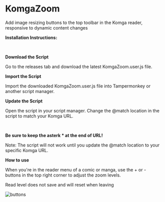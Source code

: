 # KomgaZoom
Add image resizing buttons to the top toolbar in the Komga reader, responsive to dynamic content changes 


**Installation Instructions:**

<br>

**Download the Script**


Go to the releases tab and download the latest KomgaZoom.user.js file.


**Import the Script**


Import the downloaded KomgaZoom.user.js file into Tampermonkey or another script manager.


**Update the Script**


Open the script in your script manager.
Change the @match location in the script to match your Komga URL.

<br>

**Be sure to keep the asterk * at the end of URL!**

Note: The script will not work until you update the @match location to your specific Komga URL.


**How to use**

When you're in the reader menu of a comic or manga, use the + or - buttons in the top right corner to adjust the zoom levels.

Read level does not save and will reset when leaving

![buttons](https://github.com/wanestar/KomgaZoom/assets/59542068/ce302b70-1b89-4a7f-a82e-2df5a8a2b2e0)
